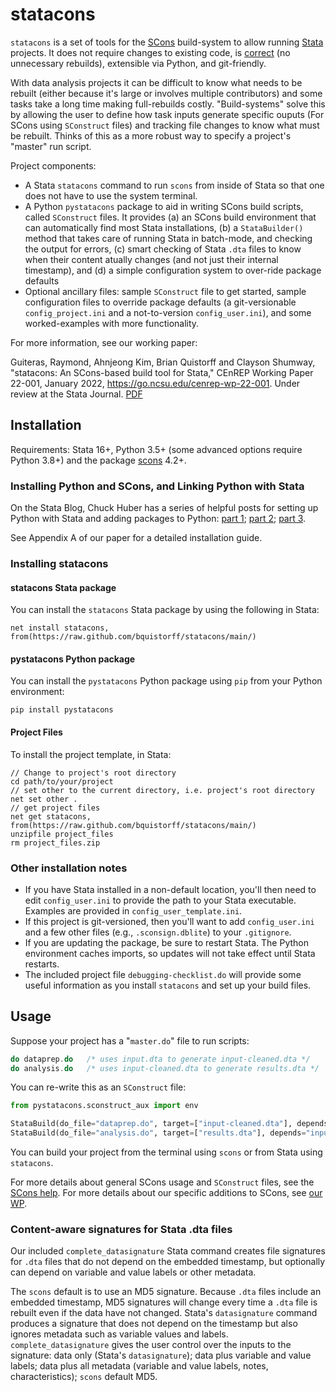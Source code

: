 # statacons
`statacons` is a set of tools for the [SCons](https://scons.org/) build-system to allow running [Stata](https://stata.com) projects. It does not require changes to existing code, is [correct](https://doi.ieeecomputersociety.org/10.1109/MS.2018.111095025) (no unnecessary rebuilds), extensible via Python, and git-friendly.

With data analysis projects it can be difficult to know what needs to be rebuilt (either because it's large or involves multiple contributors) and some tasks take a long time making full-rebuilds costly. "Build-systems" solve this by allowing the user to define how task inputs generate specific ouputs (For SCons using `SConstruct` files) and tracking file changes to know what must be rebuilt. Thinks of this as a more robust way to specify a project's "master" run script.

Project components:
- A Stata `statacons` command to run `scons` from inside of Stata so that one does not have to use the system terminal. 
- A Python `pystatacons` package to aid in writing SCons build scripts, called `SConstruct` files. It provides (a) an SCons build environment that can automatically find most Stata installations, (b) a `StataBuilder()` method that takes care of running Stata in batch-mode, and checking the output for errors, (c) smart checking of Stata `.dta` files to know when their content atually changes (and not just their internal timestamp), and (d) a simple configuration system to over-ride package defaults
- Optional ancillary files: sample `SConstruct` file to get started, sample configuration files to override package defaults (a git-versionable `config_project.ini` and a not-to-version `config_user.ini`), and some worked-examples with more functionality. 

For more information, see our working paper:

Guiteras, Raymond, Ahnjeong Kim, Brian Quistorff and Clayson Shumway, "statacons: An SCons-based build tool for Stata," CEnREP Working Paper 22-001, January 2022, https://go.ncsu.edu/cenrep-wp-22-001. Under review at the Stata Journal. [PDF](https://go.ncsu.edu/cenrep-wp-22-001.pdf)

## Installation
Requirements: Stata 16+, Python 3.5+ (some advanced options require Python 3.8+) and the package [scons](https://scons.org/) 4.2+.

### Installing Python and SCons, and Linking Python with Stata

On the Stata Blog, Chuck Huber has a series of helpful posts for setting up Python with Stata and adding packages to Python: [part 1](https://blog.stata.com/2020/08/18/stata-python-integration-part-1-setting-up-stata-to-use-python/); [part 2](https://blog.stata.com/2020/08/25/stata-python-integration-part-2-three-ways-to-use-python-in-stata/); [part 3](https://blog.stata.com/2020/09/01/stata-python-integration-part-3-how-to-install-python-packages/).  

See Appendix A of our paper for a detailed installation guide.  

### Installing statacons  

#### statacons Stata package
You can install the `statacons` Stata package by using the following in Stata:
```
net install statacons, from(https://raw.github.com/bquistorff/statacons/main/)
```

#### pystatacons Python package
You can install the `pystatacons` Python package using `pip` from your Python environment:
```
pip install pystatacons
```

#### Project Files
To install the project template, in Stata:
```
// Change to project's root directory
cd path/to/your/project
// set other to the current directory, i.e. project's root directory
net set other .
// get project files
net get statacons, from(https://raw.github.com/bquistorff/statacons/main/)
unzipfile project_files
rm project_files.zip
```

### Other installation notes  

* If you have Stata installed in a non-default location, you'll then need to edit `config_user.ini` to provide the path to your Stata executable. Examples are provided in `config_user_template.ini`.  
* If this project is git-versioned, then you'll want to add `config_user.ini` and a few other files (e.g., `.sconsign.dblite`) to your `.gitignore`. 
* If you are updating the package, be sure to restart Stata. The Python environment caches imports, so updates will not take effect until Stata restarts.
* The included project file `debugging-checklist.do` will provide some useful information as you install `statacons` and set up your build files.


## Usage
Suppose your project has a "`master.do`" file to run scripts:
```C
do dataprep.do   /* uses input.dta to generate input-cleaned.dta */
do analysis.do   /* uses input-cleaned.dta to generate results.dta */
```

You can re-write this as an `SConstruct` file:
```Python
from pystatacons.sconstruct_aux import env

StataBuild(do_file="dataprep.do", target=["input-cleaned.dta"], depends="input.dta")
StataBuild(do_file="analysis.do", target=["results.dta"], depends="input-cleaned.dta")
```

You can build your project from the terminal using `scons` or from Stata using `statacons`. 

For more details about general SCons usage and `SConstruct` files, see the [SCons help](https://scons.org/documentation.html). For more details about our specific additions to SCons, see [our WP](https://go.ncsu.edu/cenrep-wp-22-001).


### Content-aware signatures for Stata .dta files
Our included `complete_datasignature` Stata command creates file signatures for `.dta` files that do not depend on the embedded timestamp, but optionally can depend on variable and value labels or other metadata. 
  
The `scons` default is to use an MD5 signature. Because `.dta` files include an embedded timestamp, MD5 signatures will change every time a `.dta` file is rebuilt even if the data have not changed. Stata's `datasignature` command produces a signature that does not depend on the timestamp but also ignores metadata such as variable values and labels. `complete_datasignature` gives the user control over the inputs to the signature: data only (Stata's `datasignature`); data plus variable and value labels; data plus all metadata (variable and value labels, notes, characteristics); `scons` default MD5.

